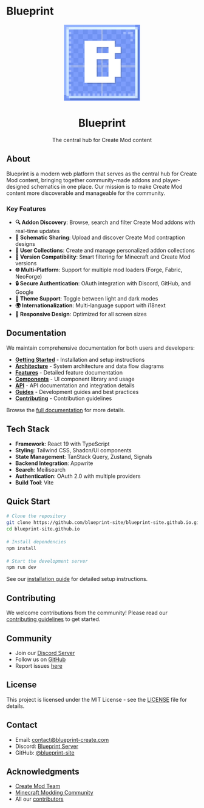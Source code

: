 # Blueprint

<div align="center">
  <img src="/src/assets/logo.webp" alt="Blueprint Logo" width="200" />
  <h1>Blueprint</h1>
  <p>The central hub for Create Mod content</p>
</div>

## About

Blueprint is a modern web platform that serves as the central hub for Create Mod content, bringing together community-made addons and player-designed schematics in one place. Our mission is to make Create Mod content more discoverable and manageable for the community.

### Key Features

- **🔍 Addon Discovery**: Browse, search and filter Create Mod addons with real-time updates
- **📁 Schematic Sharing**: Upload and discover Create Mod contraption designs
- **👥 User Collections**: Create and manage personalized addon collections
- **🔄 Version Compatibility**: Smart filtering for Minecraft and Create Mod versions
- **🌐 Multi-Platform**: Support for multiple mod loaders (Forge, Fabric, NeoForge)
- **🔒 Secure Authentication**: OAuth integration with Discord, GitHub, and Google
- **🌙 Theme Support**: Toggle between light and dark modes
- **🌍 Internationalization**: Multi-language support with i18next
- **📱 Responsive Design**: Optimized for all screen sizes

## Documentation

We maintain comprehensive documentation for both users and developers:

- **[Getting Started](/docs/getting-started/)** - Installation and setup instructions
- **[Architecture](/docs/architecture/)** - System architecture and data flow diagrams
- **[Features](/docs/features/)** - Detailed feature documentation
- **[Components](/docs/components/)** - UI component library and usage
- **[API](/docs/api/)** - API documentation and integration details
- **[Guides](/docs/guides/)** - Development guides and best practices
- **[Contributing](/docs/contributing/)** - Contribution guidelines

Browse the [full documentation](/docs/README.md) for more details.

## Tech Stack

- **Framework**: React 19 with TypeScript
- **Styling**: Tailwind CSS, Shadcn/UI components
- **State Management**: TanStack Query, Zustand, Signals
- **Backend Integration**: Appwrite
- **Search**: Meilisearch
- **Authentication**: OAuth 2.0 with multiple providers
- **Build Tool**: Vite

## Quick Start

```bash
# Clone the repository
git clone https://github.com/blueprint-site/blueprint-site.github.io.git
cd blueprint-site.github.io

# Install dependencies
npm install

# Start the development server
npm run dev
```

See our [installation guide](/docs/getting-started/installation.md) for detailed setup instructions.

## Contributing

We welcome contributions from the community! Please read our [contributing guidelines](/docs/contributing/workflow.md) to get started.

## Community

- Join our [Discord Server](https://discord.gg/kDa8YC8u5J)
- Follow us on [GitHub](https://github.com/blueprint-site)
- Report issues [here](https://github.com/blueprint-site/blueprint-site.github.io/issues)

## License

This project is licensed under the MIT License - see the [LICENSE](LICENSE) file for details.

## Contact

- Email: contact@blueprint-create.com
- Discord: [Blueprint Server](https://discord.gg/kDa8YC8u5J)
- GitHub: [@blueprint-site](https://github.com/blueprint-site)

## Acknowledgments

- [Create Mod Team](https://github.com/Creators-of-Create/Create)
- [Minecraft Modding Community](https://modrinth.com)
- All our [contributors](https://github.com/blueprint-site/blueprint-site.github.io/graphs/contributors)
